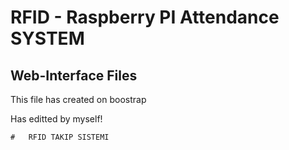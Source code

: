   #	RFID - Raspberry PI Attendance SYSTEM 

## Web-Interface  Files


This file has created on boostrap

Has editted by myself!



	#	RFID TAKIP SISTEMI
